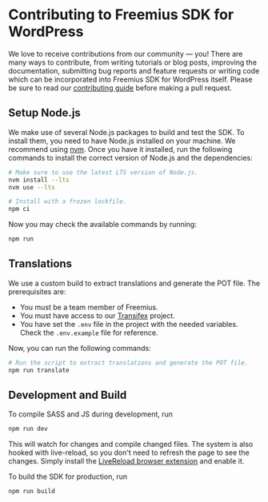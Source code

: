 # Contributing to Freemius SDK for WordPress

We love to receive contributions from our community — you! There are many ways to contribute, from writing tutorials or blog posts, improving the documentation, submitting bug reports and feature requests or writing code which can be incorporated into Freemius SDK for WordPress itself.
Please be sure to read our [contributing guide](https://freemius.com/help/documentation/wordpress-sdk/freemius-sdk-contribute/) before making a pull request.

## Setup Node.js

We make use of several Node.js packages to build and test the SDK. To install them, you need to have Node.js installed on your machine. We recommend using
[nvm](https://github.com/nvm-sh/nvm). Once you have it installed, run the following commands to install the correct version of Node.js and the dependencies:

```bash
# Make sure to use the latest LTS version of Node.js.
nvm install --lts
nvm use --lts

# Install with a frozen lockfile.
npm ci
````

Now you may check the available commands by running:

```bash
npm run
```

## Translations

We use a custom build to extract translations and generate the POT file. The prerequisites are:

- You must be a team member of Freemius.
- You must have access to our [Transifex](https://app.transifex.com/freemius/wordpress-sdk/dashboard/) project.
- You have set the `.env` file in the project with the needed variables. Check the `.env.example` file for reference.

Now, you can run the following commands:


```bash
# Run the script to extract translations and generate the POT file.
npm run translate
```

## Development and Build

To compile SASS and JS during development, run

```bash
npm run dev
```

This will watch for changes and compile changed files. The system is also hooked with
live-reload, so you don't need to refresh the page to see the changes. Simply install the
[LiveReload browser extension](https://chromewebstore.google.com/detail/livereload++/ciehpookapcdlakedibajeccomagbfab) and enable it.

To build the SDK for production, run

```bash
npm run build
```